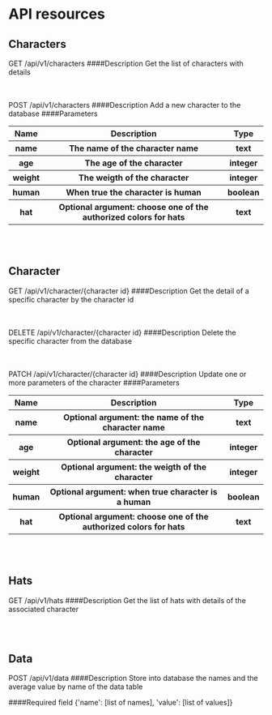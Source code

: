 # API resources


## Characters

GET /api/v1/characters
####Description
Get the list of characters with details

<br><br/>
POST /api/v1/characters
####Description
Add a new character to the database
####Parameters
<table style="width:100%">
  <tr>
    <th>Name</th>
    <th>Description</th>
    <th>Type</th>
  </tr>
  <tr>
    <th>name</th>
    <th>The name of the character name</th>
    <th>text</th>
  </tr> 
   <tr>
    <th>age</th>
    <th>The age of the character</th>
    <th>integer</th>
  </tr> 
   <tr>
    <th>weight</th>
    <th>The weigth of the character</th>
    <th>integer</th>
  </tr>
   <tr>
    <th>human</th>
    <th>When true the character is human</th>
    <th>boolean</th>
  </tr>
   <tr>
    <th>hat</th>
    <th>Optional argument: choose one  of the authorized colors for hats</th>
    <th>text</th>
  </tr>
</table>

<br><br/>
## Character

GET /api/v1/character/{character id}
####Description
Get the detail of a specific character by the character id

<br><br/>
DELETE /api/v1/character/{character id}
####Description
Delete the specific character from the database

<br><br/>
PATCH /api/v1/character/{character id}
####Description
Update one or more parameters of the character
####Parameters
<table style="width:100%">
  <tr>
    <th>Name</th>
    <th>Description</th>
    <th>Type</th>
  </tr>
  <tr>
    <th>name</th>
    <th>Optional argument: the name of the character name</th>
    <th>text</th>
  </tr> 
   <tr>
    <th>age</th>
    <th>Optional argument: the age of the character</th>
    <th>integer</th>
  </tr> 
   <tr>
    <th>weight</th>
    <th>Optional argument: the weigth of the character</th>
    <th>integer</th>
  </tr>
   <tr>
    <th>human</th>
    <th>Optional argument: when true character is a human</th>
    <th>boolean</th>
  </tr>
   <tr>
    <th>hat</th>
    <th>Optional argument: choose one of the authorized colors for hats</th>
    <th>text</th>
  </tr>
</table>

<br><br/>
## Hats

GET /api/v1/hats
####Description
Get the list of hats with details of the associated character 

<br><br/>
## Data

POST /api/v1/data
####Description
Store into database the names and the average value by name of the data table

####Required field
{'name': [list of names],
'value': [list of values]}
<br><br/>
